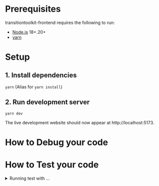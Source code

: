 # Prerequisites
transitiontoolkit-frontend requires the following to run:

- [Node.js](https://nodejs.org/) 18+.20+
- [yarn](https://yarnpkg.com/)

# Setup

## 1. Install dependencies 
`yarn` (Alias for `yarn install`)

## 2. Run development server
`yarn dev`

The live development website should now appear at http://localhost:5173.

# How to Debug your code

# How to Test your code

<details>
  <summary> Running test with ...</summary>



